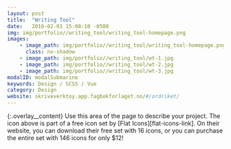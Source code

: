 ```yaml
---
layout: post
title:  "Writing Tool"
date:   2016-02-01 15:08:10 -0500
img: img/portfolio//writing_tool/writing_tool-homepage.png
images: 
    - image_path: img/portfolio//writing_tool/writing_tool-homepage.png
      class: no-shadow
    - image_path: img/portfolio//writing_tool/wt-1.jpg
    - image_path: img/portfolio//writing_tool/wt-2.jpg
    - image_path: img/portfolio//writing_tool/wt-3.jpg
modalID: modalSubmarine
keywords: Design / SCSS / Vue
category: Design
website: skriveverktoy.app.fagbokforlaget.no/#/ordriket/
---
```

{:.overlay__content}
Use this area of the page to describe your project. The icon above is part of a free icon set by [Flat Icons][flat-icons-link]. On their website, you can download their free set with 16 icons, or you can purchase the entire set with 146 icons for only $12!
